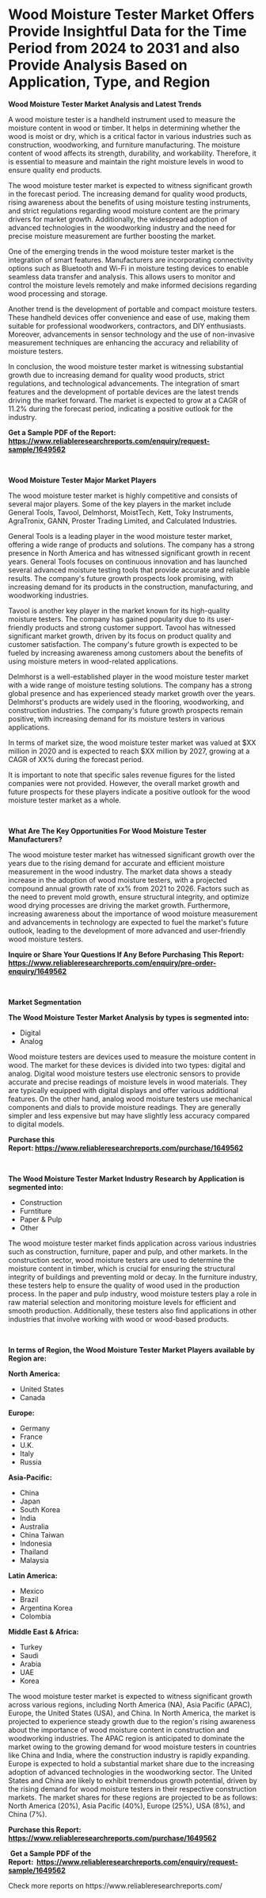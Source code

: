 <p><h1>Wood Moisture Tester Market Offers Provide Insightful Data for the Time Period from 2024 to 2031 and also Provide Analysis Based on Application, Type, and Region</h1></p><p><strong>Wood Moisture Tester Market Analysis and Latest Trends</strong></p>
<p><p>A wood moisture tester is a handheld instrument used to measure the moisture content in wood or timber. It helps in determining whether the wood is moist or dry, which is a critical factor in various industries such as construction, woodworking, and furniture manufacturing. The moisture content of wood affects its strength, durability, and workability. Therefore, it is essential to measure and maintain the right moisture levels in wood to ensure quality end products.</p><p>The wood moisture tester market is expected to witness significant growth in the forecast period. The increasing demand for quality wood products, rising awareness about the benefits of using moisture testing instruments, and strict regulations regarding wood moisture content are the primary drivers for market growth. Additionally, the widespread adoption of advanced technologies in the woodworking industry and the need for precise moisture measurement are further boosting the market.</p><p>One of the emerging trends in the wood moisture tester market is the integration of smart features. Manufacturers are incorporating connectivity options such as Bluetooth and Wi-Fi in moisture testing devices to enable seamless data transfer and analysis. This allows users to monitor and control the moisture levels remotely and make informed decisions regarding wood processing and storage.</p><p>Another trend is the development of portable and compact moisture testers. These handheld devices offer convenience and ease of use, making them suitable for professional woodworkers, contractors, and DIY enthusiasts. Moreover, advancements in sensor technology and the use of non-invasive measurement techniques are enhancing the accuracy and reliability of moisture testers.</p><p>In conclusion, the wood moisture tester market is witnessing substantial growth due to increasing demand for quality wood products, strict regulations, and technological advancements. The integration of smart features and the development of portable devices are the latest trends driving the market forward. The market is expected to grow at a CAGR of 11.2% during the forecast period, indicating a positive outlook for the industry.</p></p>
<p><strong>Get a Sample PDF of the Report:&nbsp; <a href="https://www.reliableresearchreports.com/enquiry/request-sample/1649562">https://www.reliableresearchreports.com/enquiry/request-sample/1649562</a></strong></p>
<p>&nbsp;</p>
<p><strong>Wood Moisture Tester Major Market Players</strong></p>
<p><p>The wood moisture tester market is highly competitive and consists of several major players. Some of the key players in the market include General Tools, Tavool, Delmhorst, MoistTech, Kett, Toky Instruments, AgraTronix, GANN, Proster Trading Limited, and Calculated Industries.</p><p>General Tools is a leading player in the wood moisture tester market, offering a wide range of products and solutions. The company has a strong presence in North America and has witnessed significant growth in recent years. General Tools focuses on continuous innovation and has launched several advanced moisture testing tools that provide accurate and reliable results. The company's future growth prospects look promising, with increasing demand for its products in the construction, manufacturing, and woodworking industries.</p><p>Tavool is another key player in the market known for its high-quality moisture testers. The company has gained popularity due to its user-friendly products and strong customer support. Tavool has witnessed significant market growth, driven by its focus on product quality and customer satisfaction. The company's future growth is expected to be fueled by increasing awareness among customers about the benefits of using moisture meters in wood-related applications.</p><p>Delmhorst is a well-established player in the wood moisture tester market with a wide range of moisture testing solutions. The company has a strong global presence and has experienced steady market growth over the years. Delmhorst's products are widely used in the flooring, woodworking, and construction industries. The company's future growth prospects remain positive, with increasing demand for its moisture testers in various applications.</p><p>In terms of market size, the wood moisture tester market was valued at $XX million in 2020 and is expected to reach $XX million by 2027, growing at a CAGR of XX% during the forecast period.</p><p>It is important to note that specific sales revenue figures for the listed companies were not provided. However, the overall market growth and future prospects for these players indicate a positive outlook for the wood moisture tester market as a whole.</p></p>
<p>&nbsp;</p>
<p><strong>What Are The Key Opportunities For Wood Moisture Tester Manufacturers?</strong></p>
<p><p>The wood moisture tester market has witnessed significant growth over the years due to the rising demand for accurate and efficient moisture measurement in the wood industry. The market data shows a steady increase in the adoption of wood moisture testers, with a projected compound annual growth rate of xx% from 2021 to 2026. Factors such as the need to prevent mold growth, ensure structural integrity, and optimize wood drying processes are driving the market growth. Furthermore, increasing awareness about the importance of wood moisture measurement and advancements in technology are expected to fuel the market's future outlook, leading to the development of more advanced and user-friendly wood moisture testers.</p></p>
<p><strong>Inquire or Share Your Questions If Any Before Purchasing This Report: <a href="https://www.reliableresearchreports.com/enquiry/pre-order-enquiry/1649562">https://www.reliableresearchreports.com/enquiry/pre-order-enquiry/1649562</a></strong></p>
<p>&nbsp;</p>
<p><strong>Market Segmentation</strong></p>
<p><strong>The Wood Moisture Tester Market Analysis by types is segmented into:</strong></p>
<p><ul><li>Digital</li><li>Analog</li></ul></p>
<p><p>Wood moisture testers are devices used to measure the moisture content in wood. The market for these devices is divided into two types: digital and analog. Digital wood moisture testers use electronic sensors to provide accurate and precise readings of moisture levels in wood materials. They are typically equipped with digital displays and offer various additional features. On the other hand, analog wood moisture testers use mechanical components and dials to provide moisture readings. They are generally simpler and less expensive but may have slightly less accuracy compared to digital models.</p></p>
<p><strong>Purchase this Report:&nbsp;<a href="https://www.reliableresearchreports.com/purchase/1649562">https://www.reliableresearchreports.com/purchase/1649562</a></strong></p>
<p>&nbsp;</p>
<p><strong>The Wood Moisture Tester Market Industry Research by Application is segmented into:</strong></p>
<p><ul><li>Construction</li><li>Furntiture</li><li>Paper & Pulp</li><li>Other</li></ul></p>
<p><p>The wood moisture tester market finds application across various industries such as construction, furniture, paper and pulp, and other markets. In the construction sector, wood moisture testers are used to determine the moisture content in timber, which is crucial for ensuring the structural integrity of buildings and preventing mold or decay. In the furniture industry, these testers help to ensure the quality of wood used in the production process. In the paper and pulp industry, wood moisture testers play a role in raw material selection and monitoring moisture levels for efficient and smooth production. Additionally, these testers also find applications in other industries that involve working with wood or wood-based products.</p></p>
<p>&nbsp;</p>
<p><strong>In terms of Region, the Wood Moisture Tester Market Players available by Region are:</strong></p>
<p>
    <p> <strong> North America: </strong>
        <ul>
            <li>United States</li>
            <li>Canada</li>
        </ul>
        </p> 
    <p> <strong> Europe: </strong>
        <ul>
            <li>Germany</li>
            <li>France</li>
            <li>U.K.</li>
            <li>Italy</li>
            <li>Russia</li>
        </ul>
        </p> 
    <p> <strong> Asia-Pacific: </strong>
        <ul>
            <li>China</li>
            <li>Japan</li>
            <li>South Korea</li>
            <li>India</li>
            <li>Australia</li>
            <li>China Taiwan</li>
            <li>Indonesia</li>
            <li>Thailand</li>
            <li>Malaysia</li>
        </ul>
        </p> 
    <p> <strong> Latin America: </strong>
        <ul>
            <li>Mexico</li>
            <li>Brazil</li>
            <li>Argentina Korea</li>
            <li>Colombia</li>
        </ul>
        </p> 
    <p> <strong> Middle East & Africa: </strong>
        <ul>
            <li>Turkey</li>
            <li>Saudi</li>
            <li>Arabia</li>
            <li>UAE</li>
            <li>Korea</li>
        </ul>
    </p>
    </p>
<p><p>The wood moisture tester market is expected to witness significant growth across various regions, including North America (NA), Asia Pacific (APAC), Europe, the United States (USA), and China. In North America, the market is projected to experience steady growth due to the region's rising awareness about the importance of wood moisture content in construction and woodworking industries. The APAC region is anticipated to dominate the market owing to the growing demand for wood moisture testers in countries like China and India, where the construction industry is rapidly expanding. Europe is expected to hold a substantial market share due to the increasing adoption of advanced technologies in the woodworking sector. The United States and China are likely to exhibit tremendous growth potential, driven by the rising demand for wood moisture testers in their respective construction markets. The market shares for these regions are projected to be as follows: North America (20%), Asia Pacific (40%), Europe (25%), USA (8%), and China (7%).</p></p>
<p><strong>Purchase this Report: <a href="https://www.reliableresearchreports.com/purchase/1649562">https://www.reliableresearchreports.com/purchase/1649562</a></strong></p>
<p>&nbsp;<strong>Get a Sample PDF of the Report:&nbsp;&nbsp;<a href="https://www.reliableresearchreports.com/enquiry/request-sample/1649562">https://www.reliableresearchreports.com/enquiry/request-sample/1649562</a></strong></p>
<p><strong></strong></p>
<p>Check more reports on https://www.reliableresearchreports.com/</p>